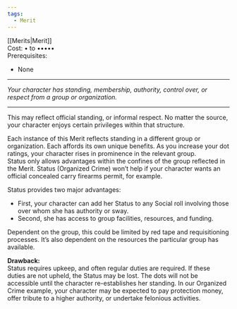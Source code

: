 ```yaml
---
tags:
  - Merit
---
```


[[Merits|Merit]]\
Cost: • to •••••\
Prerequisites:
- None

---

_Your character has standing, membership, authority, control over, or respect from a group or organization._

---

This may reflect official standing, or informal respect. No matter the source, your character enjoys certain privileges within that structure.

Each instance of this Merit reflects standing in a different group or organization. Each affords its own unique benefits. As you increase your dot ratings, your character rises in prominence in the relevant group.\
Status only allows advantages within the confines of the group reflected in the Merit. Status (Organized Crime) won’t help if your character wants an official concealed carry firearms permit, for example.

Status provides two major advantages:
- First, your character can add her Status to any Social roll involving those over whom she has authority or sway.
- Second, she has access to group facilities, resources, and funding.

Dependent on the group, this could be limited by red tape and requisitioning processes. It’s also dependent on the resources the particular group has available.

**Drawback:**\
Status requires upkeep, and often regular duties are required. If these duties are not upheld, the Status may be lost. The dots will not be accessible until the character re-establishes her standing. In our Organized Crime example, your character may be expected to pay protection money, offer tribute to a higher authority, or undertake felonious activities.